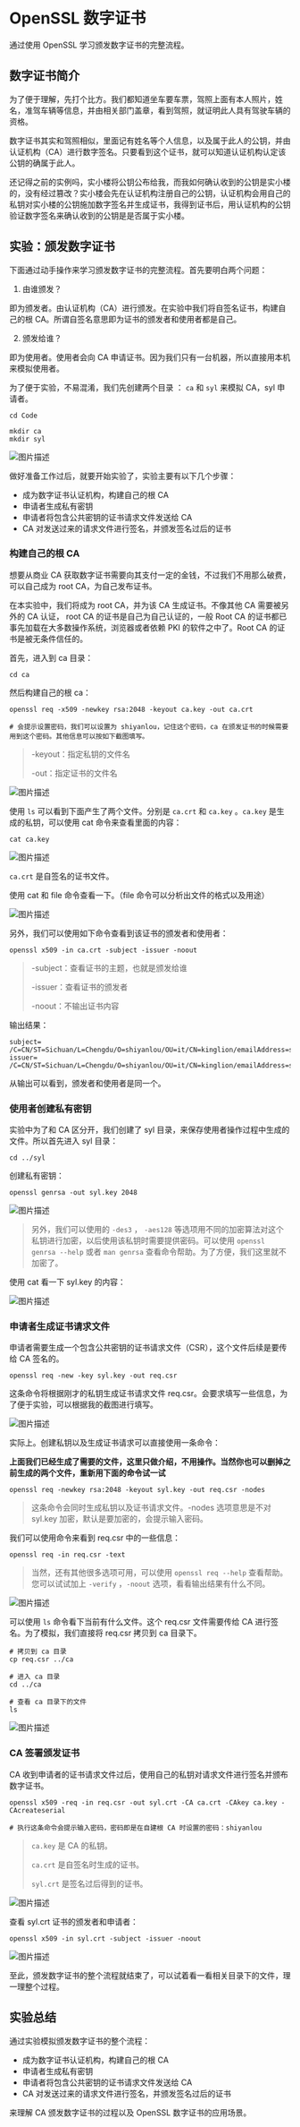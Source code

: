 # OpenSSL 数字证书

通过使用 OpenSSL 学习颁发数字证书的完整流程。

## 数字证书简介

为了便于理解，先打个比方。我们都知道坐车要车票，驾照上面有本人照片，姓名，准驾车辆等信息，并由相关部门盖章，看到驾照，就证明此人具有驾驶车辆的资格。

数字证书其实和驾照相似，里面记有姓名等个人信息，以及属于此人的公钥，并由认证机构（CA）进行数字签名。只要看到这个证书，就可以知道认证机构认定该公钥的确属于此人。

还记得之前的实例吗，实小楼将公钥公布给我，而我如何确认收到的公钥是实小楼的，没有经过篡改？实小楼会先在认证机构注册自己的公钥，认证机构会用自己的私钥对实小楼的公钥施加数字签名并生成证书，我得到证书后，用认证机构的公钥验证数字签名来确认收到的公钥是是否属于实小楼。

## 实验：颁发数字证书

下面通过动手操作来学习颁发数字证书的完整流程。首先要明白两个问题：

1. 由谁颁发？

即为颁发者。由认证机构（CA）进行颁发。在实验中我们将自签名证书，构建自己的根 CA。所谓自签名意思即为证书的颁发者和使用者都是自己。

2. 颁发给谁？

即为使用者。使用者会向 CA 申请证书。因为我们只有一台机器，所以直接用本机来模拟使用者。

为了便于实验，不易混淆，我们先创建两个目录 ： `ca` 和 `syl` 来模拟 CA，syl 申请者。

```
cd Code

mkdir ca
mkdir syl
```

![图片描述](https://dn-simplecloud.shiyanlou.com/uid/8797/1547198282854.png-wm)

做好准备工作过后，就要开始实验了，实验主要有以下几个步骤：

- 成为数字证书认证机构，构建自己的根 CA
- 申请者生成私有密钥
- 申请者将包含公共密钥的证书请求文件发送给 CA
- CA 对发送过来的请求文件进行签名，并颁发签名过后的证书

### 构建自己的根 CA

想要从商业 CA 获取数字证书需要向其支付一定的金钱，不过我们不用那么破费，可以自己成为 root CA，为自己发布证书。

在本实验中，我们将成为 root CA，并为该 CA 生成证书。不像其他 CA 需要被另外的 CA 认证， root CA 的证书是自己为自己认证的，一般 Root CA 的证书都已事先加载在大多数操作系统，浏览器或者依赖 PKI 的软件之中了。Root CA 的证书是被无条件信任的。

首先，进入到 ca 目录：

```
cd ca
```

然后构建自己的根 ca：

```
openssl req -x509 -newkey rsa:2048 -keyout ca.key -out ca.crt

# 会提示设置密码，我们可以设置为 shiyanlou，记住这个密码，ca 在颁发证书的时候需要用到这个密码。其他信息可以按如下截图填写。
```

> -keyout：指定私钥的文件名
>
> -out：指定证书的文件名

![图片描述](https://dn-simplecloud.shiyanlou.com/uid/8797/1547199050426.png-wm)

使用 `ls` 可以看到下面产生了两个文件。分别是 `ca.crt` 和 `ca.key` 。`ca.key` 是生成的私钥，可以使用 cat 命令来查看里面的内容：

```
cat ca.key
```

![图片描述](https://dn-simplecloud.shiyanlou.com/uid/8797/1547199274051.png-wm)

`ca.crt` 是自签名的证书文件。

使用 cat 和 file 命令查看一下。（file 命令可以分析出文件的格式以及用途）

![图片描述](https://dn-simplecloud.shiyanlou.com/uid/8797/1547199381048.png-wm)

另外，我们可以使用如下命令查看到该证书的颁发者和使用者：

```
openssl x509 -in ca.crt -subject -issuer -noout
```

> -subject：查看证书的主题，也就是颁发给谁
>
> -issuer：查看证书的颁发者
>
> -noout：不输出证书内容

输出结果：

```
subject= /C=CN/ST=Sichuan/L=Chengdu/O=shiyanlou/OU=it/CN=kinglion/emailAddress=shiyanlou@simplecloud.cn
issuer= /C=CN/ST=Sichuan/L=Chengdu/O=shiyanlou/OU=it/CN=kinglion/emailAddress=shiyanlou@simplecloud.cn
```

从输出可以看到，颁发者和使用者是同一个。

### 使用者创建私有密钥

实验中为了和 CA 区分开，我们创建了 syl 目录，来保存使用者操作过程中生成的文件。所以首先进入 syl 目录：

```
cd ../syl
```

创建私有密钥：

```
openssl genrsa -out syl.key 2048
```

![图片描述](https://dn-simplecloud.shiyanlou.com/uid/8797/1547200324074.png-wm)

> 另外，我们可以使用的  `-des3` ， `-aes128` 等选项用不同的加密算法对这个私钥进行加密，以后使用该私钥时需要提供密码。可以使用 `openssl genrsa --help` 或者 `man genrsa` 查看命令帮助。为了方便，我们这里就不加密了。

使用 cat 看一下 syl.key 的内容：

![图片描述](https://dn-simplecloud.shiyanlou.com/uid/8797/1547201248408.png-wm)

### 申请者生成证书请求文件

申请者需要生成一个包含公共密钥的证书请求文件（CSR），这个文件后续是要传给 CA 签名的。

```
openssl req -new -key syl.key -out req.csr
```

这条命令将根据刚才的私钥生成证书请求文件 req.csr。会要求填写一些信息，为了便于实验，可以根据我的截图进行填写。

![图片描述](https://dn-simplecloud.shiyanlou.com/uid/8797/1547201531623.png-wm)

实际上。创建私钥以及生成证书请求可以直接使用一条命令：

**上面我们已经生成了需要的文件，这里只做介绍，不用操作。当然你也可以删掉之前生成的两个文件，重新用下面的命令试一试**

```
openssl req -newkey rsa:2048 -keyout syl.key -out req.csr -nodes
```

> 这条命令会同时生成私钥以及证书请求文件。-nodes 选项意思是不对 syl.key 加密，默认是要加密的，会提示输入密码。

我们可以使用命令来看到 req.csr 中的一些信息：

```
openssl req -in req.csr -text  
```

> 当然，还有其他很多选项可用，可以使用 `openssl req --help` 查看帮助。您可以试试加上 `-verify` ，`-noout` 选项，看看输出结果有什么不同。

![图片描述](https://dn-simplecloud.shiyanlou.com/uid/8797/1547203343203.png-wm)

可以使用 `ls` 命令看下当前有什么文件。这个 req.csr 文件需要传给 CA 进行签名。为了模拟，我们直接将 req.csr 拷贝到 ca 目录下。

```
# 拷贝到 ca 目录
cp req.csr ../ca

# 进入 ca 目录
cd ../ca

# 查看 ca 目录下的文件
ls
```

![图片描述](https://dn-simplecloud.shiyanlou.com/uid/8797/1547202240701.png)

### CA 签署颁发证书

CA 收到申请者的证书请求文件过后，使用自己的私钥对请求文件进行签名并颁布数字证书。

```
openssl x509 -req -in req.csr -out syl.crt -CA ca.crt -CAkey ca.key -CAcreateserial

# 执行这条命令会提示输入密码，密码即是在自建根 CA 时设置的密码：shiyanlou
```

> `ca.key` 是 CA 的私钥。
>
> `ca.crt` 是自签名时生成的证书。
>
> `syl.crt` 是签名过后得到的证书。

![图片描述](https://dn-simplecloud.shiyanlou.com/uid/8797/1547203012441.png-wm)

查看 syl.crt 证书的颁发者和申请者：

```
openssl x509 -in syl.crt -subject -issuer -noout 
```

![图片描述](https://dn-simplecloud.shiyanlou.com/uid/8797/1547203222105.png-wm)

至此，颁发数字证书的整个流程就结束了，可以试着看一看相关目录下的文件，理一理整个过程。

## 实验总结

通过实验模拟颁发数字证书的整个流程：

- 成为数字证书认证机构，构建自己的根 CA
- 申请者生成私有密钥
- 申请者将包含公共密钥的证书请求文件发送给 CA
- CA 对发送过来的请求文件进行签名，并颁发签名过后的证书

来理解 CA 颁发数字证书的过程以及 OpenSSL 数字证书的应用场景。